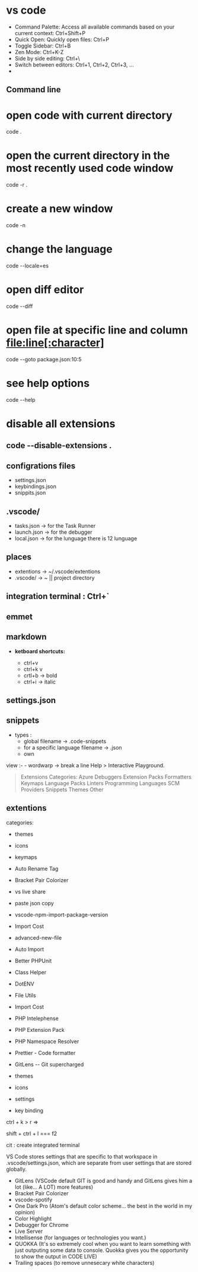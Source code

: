 vs code
========
- Command Palette: Access all available commands based on your current context: Ctrl+Shift+P
- Quick Open: Quickly open files: Ctrl+P
- Toggle Sidebar: Ctrl+B
- Zen Mode: Ctrl+K-Z
- Side by side editing: Ctrl+\
- Switch between editors: Ctrl+1, Ctrl+2, Ctrl+3, ...
- 


Command line
-------------
# open code with current directory
code .

# open the current directory in the most recently used code window
code -r .

# create a new window
code -n

# change the language
code --locale=es

# open diff editor
code --diff <file1> <file2>

# open file at specific line and column <file:line[:character]>
code --goto package.json:10:5

# see help options
code --help

# disable all extensions
code --disable-extensions .
------------------------------------------------------------------------------------------------------------------------------


configrations files
--------------------
- settings.json
- keybindings.json
- snippits.json


.vscode/
---------
- tasks.json -> for the Task Runner
- launch.json -> for the debugger
- local.json -> for the lunguage there is 12 lunguage





places
-------
- extentions -> ~/.vscode/extentions
- .vscode/ -> ~ || project directory






integration terminal : Ctrl+`
------------------------------



emmet
------


markdown
---------
- **ketboard shortcuts:**

    - ctrl+v
    - ctrl+k v
    - crtl+b -> bold
    - ctrl+i -> italic

settings.json
--------------






snippets
---------
- types :
    - global filename -> <name>.code-snippets
    - for a specific language filename -> <languageId>.json
    - own













view :-
        - wordwarp -> break a line 
        Help > Interactive Playground.



> Extensions Categories:
Azure
Debuggers
Extension Packs
Formatters
Keymaps
Language Packs
Linters
Programming Languages
SCM Providers
Snippets
Themes
Other







extentions
-----------
categories:
- themes
- icons
- keymaps


- Auto Rename Tag
- Bracket Pair Colorizer
- vs live share 
- paste json copy
- vscode-npm-import-package-version
- Import Cost


- advanced-new-file
- Auto Import
- Better PHPUnit
- Class Helper
- DotENV
- File Utils
- Import Cost
- PHP Intelephense
- PHP Extension Pack
- PHP Namespace Resolver
- Prettier - Code formatter
- GitLens -- Git supercharged


- themes
- icons
- settings
- key binding


ctrl + k > r => 


shift + ctrl + l === f2



cit : create integrated terminal





VS Code stores settings that are specific to that workspace in .vscode/settings.json, which are separate from user settings that are stored globally.



- GitLens (VSCode default GIT is good and handy and GitLens gives him a lot (like... A LOT) more features)
- Bracket Pair Colorizer
- vscode-spotify
- One Dark Pro (Atom's default color scheme... the best in the world in my opinion)
- Color Highlight
- Debugger for Chrome
- Live Server
- Intellisense (for languages or technologies you want.)
- QUOKKA (It's so extremely cool when you want to learn something with just outputing some data to console. Quokka gives you the opportunity to show the output in CODE LIVE)
- Trailing spaces (to remove unnesecary white characters)